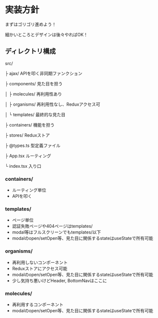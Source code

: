 # 実装方針

まずはゴリゴリ進めよう！

細かいところとデザインは後々やればOK！

## ディレクトリ構成

src/

├ ajax/             APIを叩く非同期ファンクション

├ components/       見た目を担う

│   ├ molecules/    再利用性あり

│   ├ organisms/    再利用性なし、Reduxアクセス可

│   └ templates/    最終的な見た目

├ containers/       機能を担う

├ stores/           Reduxストア

├ @types.ts         型定義ファイル

├ App.tsx           ルーティング

└ index.tsx         入り口

### containers/

- ルーティング単位
- APIを叩く

### templates/

- ページ単位
- 認証失敗ページや404ページはtemplates/
- modal等はフルスクリーンでもtemplates/以下
- modalのopen/setOpen等、見た目に関係するstateはuseStateで所有可能

### organisms/

- 再利用しないコンポーネント
- Reduxストアにアクセス可能
- modalのopen/setOpen等、見た目に関係するstateはuseStateで所有可能
- 少し気持ち悪いけどHeader, BottomNavはここに

### molecules/

- 再利用するコンポーネント
- modalのopen/setOpen等、見た目に関係するstateはuseStateで所有可能


